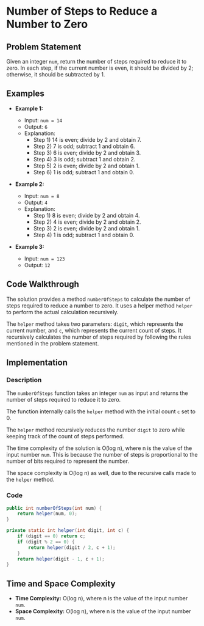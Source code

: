 # Number of Steps to Reduce a Number to Zero

## Problem Statement

Given an integer `num`, return the number of steps required to reduce it to zero. In each step, if the current number is even, it should be divided by 2; otherwise, it should be subtracted by 1.

## Examples

- **Example 1:**
  - Input: `num = 14`
  - Output: `6`
  - Explanation: 
    - Step 1) 14 is even; divide by 2 and obtain 7. 
    - Step 2) 7 is odd; subtract 1 and obtain 6.
    - Step 3) 6 is even; divide by 2 and obtain 3. 
    - Step 4) 3 is odd; subtract 1 and obtain 2. 
    - Step 5) 2 is even; divide by 2 and obtain 1. 
    - Step 6) 1 is odd; subtract 1 and obtain 0.

- **Example 2:**
  - Input: `num = 8`
  - Output: `4`
  - Explanation: 
    - Step 1) 8 is even; divide by 2 and obtain 4. 
    - Step 2) 4 is even; divide by 2 and obtain 2. 
    - Step 3) 2 is even; divide by 2 and obtain 1. 
    - Step 4) 1 is odd; subtract 1 and obtain 0.

- **Example 3:**
  - Input: `num = 123`
  - Output: `12`

## Code Walkthrough

The solution provides a method `numberOfSteps` to calculate the number of steps required to reduce a number to zero. It uses a helper method `helper` to perform the actual calculation recursively.

The `helper` method takes two parameters: `digit`, which represents the current number, and `c`, which represents the current count of steps. It recursively calculates the number of steps required by following the rules mentioned in the problem statement.

## Implementation

### Description

The `numberOfSteps` function takes an integer `num` as input and returns the number of steps required to reduce it to zero.

The function internally calls the `helper` method with the initial count `c` set to 0.

The `helper` method recursively reduces the number `digit` to zero while keeping track of the count of steps performed.

The time complexity of the solution is O(log n), where n is the value of the input number `num`. This is because the number of steps is proportional to the number of bits required to represent the number.

The space complexity is O(log n) as well, due to the recursive calls made to the `helper` method.

### Code

```java
public int numberOfSteps(int num) {
    return helper(num, 0);
}

private static int helper(int digit, int c) {
    if (digit == 0) return c;
    if (digit % 2 == 0) {
        return helper(digit / 2, c + 1);
    }
    return helper(digit - 1, c + 1);
}
```

## Time and Space Complexity

- **Time Complexity:** O(log n), where n is the value of the input number `num`.
- **Space Complexity:** O(log n), where n is the value of the input number `num`.